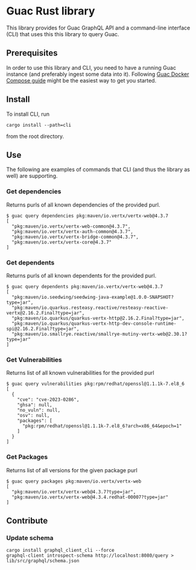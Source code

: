 # Guac Rust library

This library provides for Guac GraphQL API and a command-line interface (CLI)  that uses this this library to query Guac.


## Prerequisites

In order to use this library and CLI, you need to have a running Guac instance (and preferably ingest some data into it).
Following [Guac Docker Compose guide](https://github.com/guacsec/guac/blob/main/docs/Compose.md) might be the easiest way to 
get you started.

## Install

To install CLI, run

```
cargo install --path=cli
```

from the root directory.

## Use

The following are examples of commands that CLI (and thus the library as well) are supporting.

### Get dependencies

Returns purls of all known dependencies of the provided purl.

```
$ guac query dependencies pkg:maven/io.vertx/vertx-web@4.3.7
[
  "pkg:maven/io.vertx/vertx-web-common@4.3.7",
  "pkg:maven/io.vertx/vertx-auth-common@4.3.7",
  "pkg:maven/io.vertx/vertx-bridge-common@4.3.7",
  "pkg:maven/io.vertx/vertx-core@4.3.7"
]
```

### Get dependents

Returns purls of all known dependents for the provided purl.

```
$ guac query dependents pkg:maven/io.vertx/vertx-web@4.3.7
[
  "pkg:maven/io.seedwing/seedwing-java-example@1.0.0-SNAPSHOT?type=jar",
  "pkg:maven/io.quarkus.resteasy.reactive/resteasy-reactive-vertx@2.16.2.Final?type=jar",
  "pkg:maven/io.quarkus/quarkus-vertx-http@2.16.2.Final?type=jar",
  "pkg:maven/io.quarkus/quarkus-vertx-http-dev-console-runtime-spi@2.16.2.Final?type=jar",
  "pkg:maven/io.smallrye.reactive/smallrye-mutiny-vertx-web@2.30.1?type=jar"
]
```

### Get Vulnerabilities

Returns list of all known vulnerabilities for the provided purl

```
$ guac query vulnerabilities pkg:rpm/redhat/openssl@1.1.1k-7.el8_6
[
  {
    "cve": "cve-2023-0286",
    "ghsa": null,
    "no_vuln": null,
    "osv": null,
    "packages": [
      "pkg:rpm/redhat/openssl@1.1.1k-7.el8_6?arch=x86_64&epoch=1"
    ]
  }
]
```

### Get Packages

Returns list of all versions for the given package purl

```
$ guac query packages pkg:maven/io.vertx/vertx-web
[
  "pkg:maven/io.vertx/vertx-web@4.3.7?type=jar",
  "pkg:maven/io.vertx/vertx-web@4.3.4.redhat-00007?type=jar"
]
```

## Contribute

### Update schema

```
cargo install graphql_client_cli --force
graphql-client introspect-schema http://localhost:8080/query > lib/src/graphql/schema.json
```
